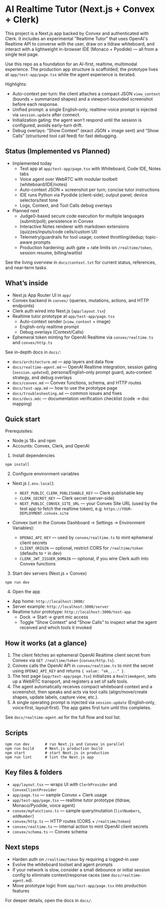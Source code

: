 # AI Realtime Tutor (Next.js + Convex + Clerk)

This project is a Next.js app backed by Convex and authenticated with Clerk. It includes an experimental "Realtime Tutor" that uses OpenAI's Realtime API to converse with the user, draw on a tldraw whiteboard, and interact with a lightweight in-browser IDE (Monaco + Pyodide) — all from a single test page.

Use this repo as a foundation for an AI-first, realtime, multimodal experience. The production app structure is scaffolded; the prototype lives at `app/test-app/page.tsx` while the agent experience is iterated.

Highlights:
- Auto-context per turn: the client attaches a compact JSON `view_context` (bounds + summarized shapes) and a viewport-bounded screenshot before each response.
- Unified prompt: a single English‑only, realtime-voice prompt is injected via `session.update` after connect.
- Initialization gating: the agent won’t respond until the session is configured; avoids early-turn drift.
- Debug overlays: “Show Context” (exact JSON + image sent) and “Show Calls” (structured tool call feed) for fast debugging.

## Status (Implemented vs Planned)

- Implemented today
  - Test app at `app/test-app/page.tsx` with Whiteboard, Code IDE, Notes tabs
  - Voice agent over WebRTC with modular toolbelt (whiteboard/IDE/notes)
  - Auto-context JSON + screenshot per turn; concise tutor instructions
  - IDE runs Python via Pyodide (client-side); output panel; device selectors/test tone
  - Logs, Context, and Tool Calls debug overlays
- Planned next
  - Judge0-based secure code execution for multiple languages (submit/poll); persistence in Convex
  - Interactive Notes renderer with markdown extensions (quizzes/inputs/code cells/custom UI)
  - Telemetry/guardrails for tool usage; context throttling/dedup; topic-aware prompts
  - Production hardening: auth gate + rate limits on `/realtime/token`, session resume, billing/waitlist

See the living overview in `docs/context.txt` for current status, references, and near‑term tasks.

## What’s inside

- Next.js App Router UI in `app/`
- Convex backend in `convex/` (queries, mutations, actions, and HTTP endpoints)
- Clerk auth wired into Next.js (`app/layout.tsx`)
- Realtime tutor prototype at `app/test-app/page.tsx`
  - Auto-context sender (`view_context` + image)
  - English-only realtime prompt
  - Debug overlays (Context/Calls)
- Ephemeral token minting for OpenAI Realtime via `convex/realtime.ts` and `convex/http.ts`

See in-depth docs in `docs/`:

- `docs/architecture.md` — app layers and data flow
- `docs/realtime-agent.md` — OpenAI Realtime integration, session gating (`session.updated`), persona/English‑only prompt guard, auto‑context strategy, and debug overlays
- `docs/convex.md` — Convex functions, schema, and HTTP routes
- `docs/test-app.md` — how to use the prototype page
- `docs/troubleshooting.md` — common issues and fixes
- `docs/docs.mdc` — documentation verification checklist (code → doc mapping)

## Quick start

Prerequisites:

- Node.js 18+ and npm
- Accounts: Convex, Clerk, and OpenAI

1) Install dependencies

```
npm install
```

2) Configure environment variables

- Next.js (`.env.local`):
  - `NEXT_PUBLIC_CLERK_PUBLISHABLE_KEY` — Clerk publishable key
  - `CLERK_SECRET_KEY` — Clerk secret (server-side)
  - `NEXT_PUBLIC_CONVEX_SITE_URL` — your Convex Site URL (used by the test app to fetch the realtime token), e.g. `https://YOUR-DEPLOYMENT.convex.site`

- Convex (set in the Convex Dashboard → Settings → Environment Variables):
  - `OPENAI_API_KEY` — used by `convex/realtime.ts` to mint ephemeral client secrets
  - `CLIENT_ORIGIN` — optional, restrict CORS for `/realtime/token` (defaults to `*` in dev)
  - `CLERK_JWT_ISSUER_DOMAIN` — optional, if you wire Clerk auth into Convex functions

3) Start dev servers (Next.js + Convex)

```
npm run dev
```

4) Open the app

- App home: `http://localhost:3000/`
- Server example: `http://localhost:3000/server`
- Realtime tutor prototype: `http://localhost:3000/test-app`
  - Dock → Start → grant mic access
  - Toggle “Show Context” and “Show Calls” to inspect what the agent received and which tools it invoked

## How it works (at a glance)

1. The client fetches an ephemeral OpenAI Realtime client secret from Convex via `GET /realtime/token` (`convex/http.ts`).
2. Convex calls the OpenAI API in `convex/realtime.ts` to mint the secret using `OPENAI_API_KEY` and returns `{ value: "ek_..." }`.
3. The test page (`app/test-app/page.tsx`) initializes a `RealtimeAgent`, sets up a WebRTC transport, and registers a set of safe tools.
4. The agent automatically receives compact whiteboard context and a screenshot, then speaks and acts via tool calls (align/move/create shapes, update labels, capture view, etc.).
5. A single operating prompt is injected via `session.update` (English‑only, voice‑first, layout‑first). The app gates first turn until this completes.

See `docs/realtime-agent.md` for the full flow and tool list.

## Scripts

```
npm run dev       # run Next.js and Convex in parallel
npm run build     # Next.js production build
npm start         # start Next.js in production
npm run lint      # lint the Next.js app
```

## Key files & folders

- `app/layout.tsx` — wraps UI with `ClerkProvider` and `ConvexClientProvider`
- `app/page.tsx` — sample Convex + Clerk usage
- `app/test-app/page.tsx` — realtime tutor prototype (tldraw, Monaco/Pyodide, voice agent)
- `convex/myFunctions.ts` — sample query/mutation (`listNumbers`, `addNumber`)
- `convex/http.ts` — HTTP routes (CORS + `/realtime/token`)
- `convex/realtime.ts` — internal action to mint OpenAI client secrets
- `convex/schema.ts` — Convex schema

## Next steps

- Harden auth on `/realtime/token` by requiring a logged-in user
- Evolve the whiteboard toolset and agent prompts
- If your network is slow, consider a small debounce or initial session config to eliminate context/response races (see `docs/realtime-agent.md`).
- Move prototype logic from `app/test-app/page.tsx` into production features

For deeper details, open the docs in `docs/`.
